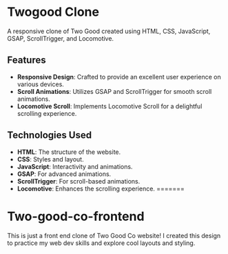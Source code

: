 
# Twogood Clone

A responsive clone of Two Good created using HTML, CSS, JavaScript, GSAP, ScrollTrigger, and Locomotive.

## Features

- **Responsive Design**: Crafted to provide an excellent user experience on various devices.
- **Scroll Animations**: Utilizes GSAP and ScrollTrigger for smooth scroll animations.
- **Locomotive Scroll**: Implements Locomotive Scroll for a delightful scrolling experience.

## Technologies Used

- **HTML**: The structure of the website.
- **CSS**: Styles and layout.
- **JavaScript**: Interactivity and animations.
- **GSAP**: For advanced animations.
- **ScrollTrigger**: For scroll-based animations.
- **Locomotive**: Enhances the scrolling experience.
=======
# Two-good-co-frontend
This is just a front end clone of Two Good Co website! I created this design to practice my web dev skills and explore cool layouts and styling. 
